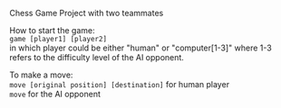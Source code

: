 Chess Game Project with two teammates

How to start the game:    
```game [player1] [player2]```   
in which player could be either "human" or "computer[1-3]" where 1-3 refers to the difficulty level of the AI opponent.

To make a move:   
```move [original position] [destination]``` for human player    
```move``` for the AI opponent 
